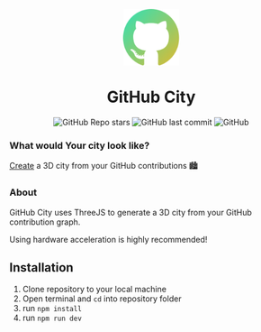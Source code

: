 <p align="center"><img align="center" src="./favicon.svg" width=100 height=100>
<h1 align="center">GitHub City</h1></p>


<p align="center">
  <img alt="GitHub Repo stars" src="https://img.shields.io/github/stars/honzaap/GitHubCity?style=flat-square">
  <img alt="GitHub last commit" src="https://img.shields.io/github/last-commit/honzaap/GitHubCity?color=2411ed&style=flat-square">
  <img alt="GitHub" src="https://img.shields.io/github/license/honzaap/GitHubCity?style=flat-square">
</p>

### What would Your city look like?
<p><a href="https://honzaap.github.io/GithubCity/">Create</a> a 3D city from your GitHub contributions 🏙</p>

### About
<p>GitHub City uses ThreeJS to generate a 3D city from your GitHub contribution graph.</p>
<p>Using hardware acceleration is highly recommended!</p>

## Installation
1) Clone repository to your local machine
2) Open terminal and `cd` into repository folder
3) run `npm install`
4) run `npm run dev`
